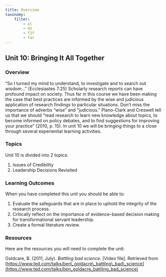 ```yaml
---
title: Overview
taxonomy:
    filter:
        - ol
        - ds
        - f2f
        - far
---
```


## Unit 10: Bringing It All Together
### Overview

“So I turned my mind to understand, to investigate and to search out wisdom…” (Ecclesiastes 7:25) Scholarly research reports can have profound impact on society. Thus far in this course we have been making the case that best practices are informed by the wise and judicious application of research findings to particular situations. Don’t miss the importance of adverbs “wise” and “judicious.” Plano-Clark and Creswell tell us that we should “read research to learn new knowledge about topics, to become informed on policy debates, and to find suggestions for improving your practice” (2010, p. 15). In unit 10 we will be bringing things to a close through several experiential learning activities.  

### Topics

Unit 10 is divided into 2 topics:

1. Issues of Credibility
2. Leadership Decisions Revisited

### Learning Outcomes

When you have completed this unit you should be able to:

1.  Evaluate the safeguards that are in place to uphold the integrity of the research process.
2.  Critically reflect on the importance of evidence-based decision making for transformational servant leadership.
3.  Create a formal literature review.



### Resources

Here are the resources you will need to complete the unit:

Goldcare, B. (2011, July). _Battling bad science._ \[Video file\]. Retrieved from [https://www.ted.com/talks/ben\_goldacre\_battling\_bad\_science](https://www.ted.com/talks/ben_goldacre_battling_bad_science)
